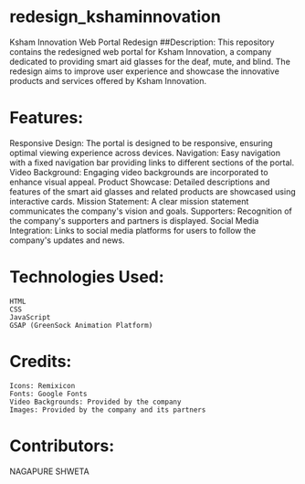 # redesign_kshaminnovation
Ksham Innovation Web Portal Redesign
##Description:
This repository contains the redesigned web portal for Ksham Innovation, a company dedicated to providing smart aid glasses for the deaf, mute, and blind. The redesign aims to improve user experience and showcase the innovative products and services offered by Ksham Innovation.

# Features:
Responsive Design: The portal is designed to be responsive, ensuring optimal viewing experience across devices.
Navigation: Easy navigation with a fixed navigation bar providing links to different sections of the portal.
Video Background: Engaging video backgrounds are incorporated to enhance visual appeal.
Product Showcase: Detailed descriptions and features of the smart aid glasses and related products are showcased using interactive cards.
Mission Statement: A clear mission statement communicates the company's vision and goals.
Supporters: Recognition of the company's supporters and partners is displayed.
Social Media Integration: Links to social media platforms for users to follow the company's updates and news.

# Technologies Used:
    HTML
    CSS
    JavaScript
    GSAP (GreenSock Animation Platform)
    
# Credits:
    Icons: Remixicon
    Fonts: Google Fonts
    Video Backgrounds: Provided by the company
    Images: Provided by the company and its partners
# Contributors:
   NAGAPURE SHWETA 
